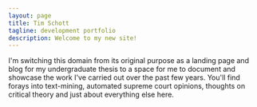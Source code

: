 ```yaml
---
layout: page
title: Tim Schott
tagline: development portfolio
description: Welcome to my new site!
---
```


I'm switching this domain from its original purpose as a landing page and blog for my undergraduate thesis to a space for me to document and showcase the work I've carried out over the past few years. You'll find forays into text-mining, automated supreme court opinions, thoughts on critical theory and just about everything else here.